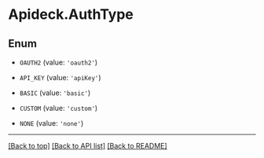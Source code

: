 # Apideck.AuthType

## Enum


* `OAUTH2` (value: `'oauth2'`)

* `API_KEY` (value: `'apiKey'`)

* `BASIC` (value: `'basic'`)

* `CUSTOM` (value: `'custom'`)

* `NONE` (value: `'none'`)


---

[[Back to top]](#) [[Back to API list]](../../../../README.md#documentation-for-api-endpoints) [[Back to README]](../../../../README.md)


